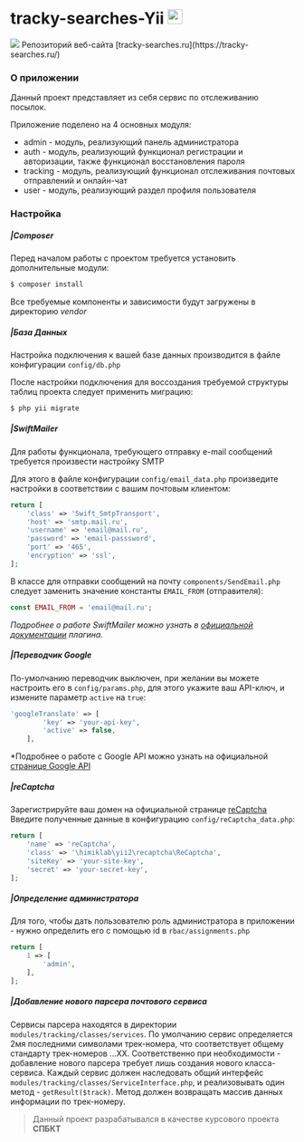 # tracky-searches-Yii <img width="26" height="26" src="https://tracky-searches.ru/images/logo_img.png">

<img src="https://s23.postimg.org/l3e6vcxob/tracky_preview.png">
Репозиторий веб-сайта [tracky-searches.ru](https://tracky-searches.ru/)

### О приложении
Данный проект представляет из себя сервис по отслеживанию посылок.

Приложение поделено на 4 основных модуля:
* admin - модуль, реализующий панель администратора
* auth - модуль, реализующий функционал регистрации и авторизации, также функционал восстановления пароля
* tracking - модуль, реализующий функционал отслеживания почтовых отправлений и онлайн-чат
* user - модуль, реализующий раздел профиля пользователя

### Настройка

##### |Composer

Перед началом работы с проектом требуется установить дополнительные модули:
```sh
$ composer install
```
Все требуемые компоненты и зависимости будут загружены в директорию *vendor*

##### |База Данных
Настройка подключения к вашей базе данных производится в файле конфигурации `config/db.php`

После настройки подключения для воссоздания требуемой структуры таблиц проекта следует применить миграцию:
```sh
$ php yii migrate
```

##### |SwiftMailer

Для работы функционала, требующего отправку e-mail сообщений требуется произвести настройку SMTP

Для этого в файле конфигурации `config/email_data.php` произведите настройки в соответствии с вашим почтовым клиентом:
```php
return [
    'class' => 'Swift_SmtpTransport',
    'host' => 'smtp.mail.ru',
    'username' => 'email@mail.ru',
    'password' => 'email-passsword',
    'port' => '465',
    'encryption' => 'ssl',
];
```

В классе для отправки сообщений на почту `components/SendEmail.php` следует заменить значение константы `EMAIL_FROM` (отправителя):
```php
const EMAIL_FROM = 'email@mail.ru';
```

*Подробнее о работе SwiftMailer можно узнать в [официальной документации](http://swiftmailer.org/docs/introduction.html) плагина.*

##### |Переводчик Google
По-умолчанию переводчик выключен, при желании вы можете настроить его в `config/params.php`,
для этого укажите ваш API-ключ, и измените параметр `active` на `true`:
```php
'googleTranslate' => [
        'key' => 'your-api-key',
        'active' => false,
    ],
```
*Подробнее о работе с Google API можно узнать на официальной [странице Google API](https://console.developers.google.com)
##### |reCaptcha
Зарегистрируйте ваш домен на официальной странице [reCaptcha](https://www.google.com/recaptcha/intro/comingsoon/invisiblebeta.html)
Введите полученные данные в конфигурацию `config/reCaptcha_data.php`:
```php
return [
    'name' => 'reCaptcha',
    'class' => '\himiklab\yii2\recaptcha\ReCaptcha',
    'siteKey' => 'your-site-key',
    'secret' => 'your-secret-key',
];

```
##### |Определение администратора
Для того, чтобы дать пользователю роль администратора в приложении - нужно определить его с помощью id в `rbac/assignments.php`
```php
return [
    1 => [
        'admin',
    ],
];
```

##### |Добавление нового парсера почтового сервиса
Сервисы парсера находятся в директории `modules/tracking/classes/services`. По умолчанию сервис определяется 2мя последними символами трек-номера, что соответствует общему стандарту трек-номеров ...XX. Соответственно при необходимости - добавление нового парсера требует лишь создания нового класса-сервиса. Каждый сервис должен наследовать общий интерфейс `modules/tracking/classes/ServiceInterface.php`, и реализовывать один метод - ``` getResult($track) ```. Метод должен возвращать массив данных информации по трек-номеру.

> Данный проект разрабатывался в качестве курсового проекта **СПБКТ**
